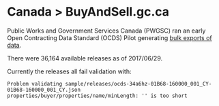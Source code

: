 # Canada > BuyAndSell.gc.ca

Public Works and Government Services Canada (PWGSC) ran an early Open Contracting Data Standard (OCDS) Pilot generating [bulk exports of data](https://buyandsell.gc.ca/procurement-data/open-contracting-data-standard-pilot).

There were 36,164 available releases as of 2017/06/29.

Currently the releases all fail validation with:

    Problem validating sample/releases/ocds-34a6hz-01B68-160000_001_CY-01B68-160000_001_CY.json
    properties/buyer/properties/name/minLength: '' is too short
